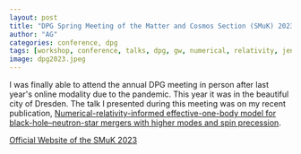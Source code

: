 ```yaml
---
layout: post
title: "DPG Spring Meeting of the Matter and Cosmos Section (SMuK) 2023 in Dresden, Germany"
author: "AG"
categories: conference, dpg
tags: [workshop, conference, talks, dpg, gw, numerical, relativity, jena]
image: dpg2023.jpeg
---
```


I was finally able to attend the annual DPG meeting in person after last year's online modality due to the pandemic. This year it was in the beautiful city of Dresden.
The talk I presented during this meeting was on my recent publication, [Numerical-relativity-informed effective-one-body model for black-hole–neutron-star mergers with higher modes and spin precession](https://journals.aps.org/prd/abstract/10.1103/PhysRevD.107.084026).

[Official Website of the SMuK 2023](https://smuk23.dpg-tagungen.de/)